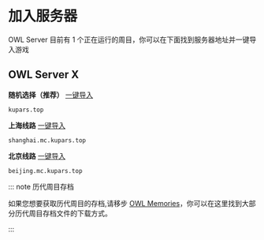 # 加入服务器
  OWL Server 目前有 1 个正在运行的周目，你可以在下面找到服务器地址并一键导入游戏

## OWL Server X

**随机选择（推荐）** [一键导入](minecraft://?addExternalServer=§l§bOWL%20§aServer§r|kupars.top:19132)  
```
kupars.top
```

**上海线路** [一键导入](minecraft://?addExternalServer=§l§bOWL%20§aServer§r%20-%20Shanghai|shanghai.mc.kupars.top:19132)  
```
shanghai.mc.kupars.top
```

**北京线路** [一键导入](minecraft://?addExternalServer=§l§bOWL%20§aServer§r%20-%20Beijing|beijing.mc.kupars.top:19132)  
```
beijing.mc.kupars.top
```


::: note 历代周目存档

如果您想要获取历代周目的存档,请移步 [OWL Memories](/wiki/OWL-Memories.html)，你可以在这里找到大部分历代周目存档文件的下载方式。

:::